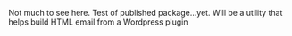 Not much to see here. Test of published package...yet. Will be a utility that helps build HTML email from a Wordpress plugin

